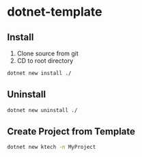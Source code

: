 # dotnet-template

## Install

1. Clone source from git
2. CD to root directory

```sh
dotnet new install ./
```

## Uninstall

```sh
dotnet new uninstall ./
```

## Create Project from Template

```sh
dotnet new ktech -n MyProject
```
